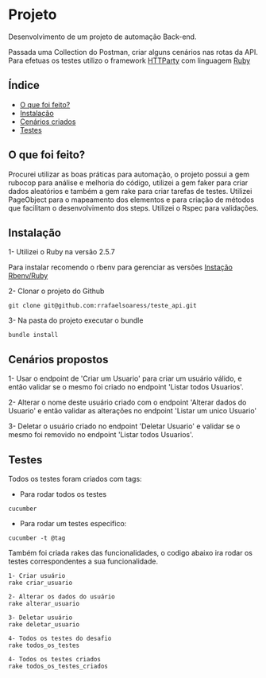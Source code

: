 # Projeto

Desenvolvimento de um projeto de automação Back-end.

Passada uma Collection do Postman, criar alguns cenários nas rotas da API. Para efetuas os testes utilizo o framework [HTTParty](https://github.com/jnunemaker/httparty) com linguagem [Ruby](https://www.ruby-lang.org/pt/about/)

## Índice

- [O que foi feito?](#o-que-foi-feito)
- [Instalação](#instalação)
- [Cenários criados](#cenários-propostos)
- [Testes](#testes)

## O que foi feito?
Procurei utilizar as boas práticas para automação, o projeto possui a gem rubocop para análise e melhoria do código, utilizei a gem faker para criar dados aleatórios e também a gem rake para criar tarefas de testes.
Utilizei PageObject para o mapeamento dos elementos e para criação de métodos que facilitam o desenvolvimento dos steps. Utilizei o Rspec para validações.

## Instalação

1- Utilizei o Ruby na versão 2.5.7

Para instalar recomendo o rbenv para gerenciar as versões
[Instação Rbenv/Ruby](https://www.digitalocean.com/community/tutorials/how-to-install-ruby-on-rails-with-rbenv-on-ubuntu-18-04-pt)

2- Clonar o projeto do Github
```
git clone git@github.com:rrafaelsoaress/teste_api.git
```
3- Na pasta do projeto executar o bundle
```
bundle install
```
## Cenários propostos
1- Usar o endpoint de 'Criar um Usuario' para criar um usuário válido, e então validar se o mesmo foi criado no endpoint 'Listar todos Usuarios'.

2- Alterar o nome deste usuário criado com o endpoint 'Alterar dados do Usuario' e então validar as alterações no endpoint 'Listar um unico Usuario'

3- Deletar o usuário criado no endpoint 'Deletar Usuario' e validar se o mesmo foi removido no endpoint 'Listar todos Usuarios'.


## Testes
Todos os testes foram criados com tags: 

- Para rodar todos os testes
```
cucumber
```

- Para rodar um testes especifico:

```
cucumber -t @tag
```

Também foi criada rakes das funcionalidades, o codigo abaixo ira rodar os testes correspondentes a sua funcionalidade.
```
1- Criar usuário
rake criar_usuario

2- Alterar os dados do usuário
rake alterar_usuario

3- Deletar usuário
rake deletar_usuario

4- Todos os testes do desafio
rake todos_os_testes

4- Todos os testes criados
rake todos_os_testes_criados
```